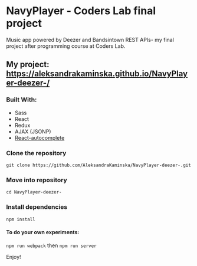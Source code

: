 # NavyPlayer - Coders Lab final project
Music app powered by Deezer and Bandsintown REST APIs- my final project after programming course at Coders Lab.

## My project: https://aleksandrakaminska.github.io/NavyPlayer-deezer-/

### Built With:
 - Sass
 - React
 - Redux
 - AJAX (JSONP)
 - [React-autocomplete](https://github.com/reactjs/react-autocomplete)

### Clone the repository

 `git clone https://github.com/AleksandraKaminska/NavyPlayer-deezer-.git`

### Move into repository

 `cd NavyPlayer-deezer-`

### Install dependencies

 `npm install`

 #### To do your own experiments:

 `npm run webpack` then `npm run server`

 Enjoy!
